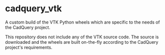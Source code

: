 # cadquery_vtk

A custom build of the VTK Python wheels which are specific to the needs of the CadQuery project.

This repository does not include any of the VTK source code. The source is downloaded and the wheels are built on-the-fly according to the CadQuery project's requirements.
